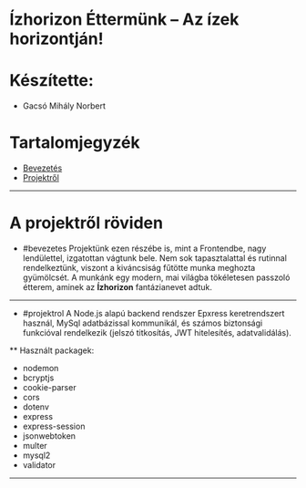 # Ízhorizon Éttermünk – Az ízek horizontján!

# Készítette: 
- Gacsó Mihály Norbert

# Tartalomjegyzék

- [Bevezetés](#bevezetes)
- [Projektről](#projektrol)

---
# A projektről röviden
- #bevezetes Projektünk ezen részébe is, mint a Frontendbe, nagy lendülettel, izgatottan vágtunk bele. Nem sok tapasztalattal és rutinnal rendelkeztünk, viszont a kiváncsiság fűtötte munka meghozta gyümölcsét. A munkánk egy modern, mai világba tökéletesen passzoló étterem, aminek az **Ízhorizon** fantázianevet adtuk.

---

* #projektrol A Node.js alapú backend rendszer Epxress keretrendszert használ, MySql adatbázissal kommunikál, és számos biztonsági funkcióval rendelkezik (jelszó titkosítás, JWT hitelesítés, adatvalidálás).

** Használt packagek:
- nodemon
- bcryptjs
- cookie-parser
- cors
- dotenv
- express
- express-session
- jsonwebtoken
- multer
- mysql2
- validator
---